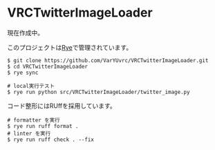 # VRCTwitterImageLoader

現在作成中。

このプロジェクトは[Rye](https://rye-up.com/)で管理されています。

```shell
$ git clone https://github.com/VarYUvrc/VRCTwitterImageLoader.git
$ cd VRCTwitterImageLoader
$ rye sync

# local実行テスト
$ rye run python src/VRCTwitterImageLoader/twitter_image.py
```

コード整形にはRUffを採用しています。
```shell
# formatter を実行
$ rye run ruff format .
# linter を実行
$ rye run ruff check . --fix
```
